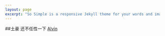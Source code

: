 ```yaml
---
layout: page 
excerpt: "So Simple is a responsive Jekyll theme for your words and images."
---
```



##土豪 还不任性一下
[Alvin](https://github.com/goaheadalvin/goaheadalvin.github.io/raw/master/images/6.66.jpg)


